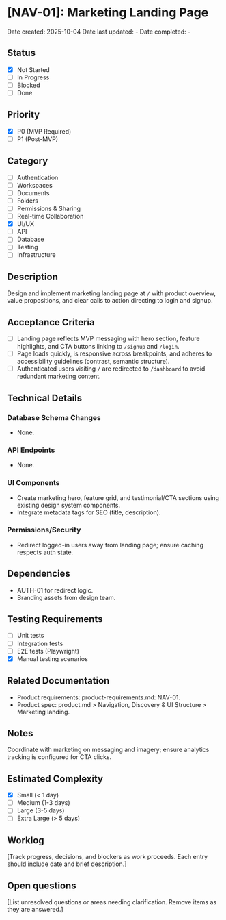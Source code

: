 # [NAV-01]: Marketing Landing Page

Date created: 2025-10-04
Date last updated: -
Date completed: -

## Status

- [x] Not Started
- [ ] In Progress
- [ ] Blocked
- [ ] Done

## Priority

- [x] P0 (MVP Required)
- [ ] P1 (Post-MVP)

## Category

- [ ] Authentication
- [ ] Workspaces
- [ ] Documents
- [ ] Folders
- [ ] Permissions & Sharing
- [ ] Real-time Collaboration
- [x] UI/UX
- [ ] API
- [ ] Database
- [ ] Testing
- [ ] Infrastructure

## Description

Design and implement marketing landing page at `/` with product overview, value propositions, and clear calls to action directing to login and signup.

## Acceptance Criteria

- [ ] Landing page reflects MVP messaging with hero section, feature highlights, and CTA buttons linking to `/signup` and `/login`.
- [ ] Page loads quickly, is responsive across breakpoints, and adheres to accessibility guidelines (contrast, semantic structure).
- [ ] Authenticated users visiting `/` are redirected to `/dashboard` to avoid redundant marketing content.

## Technical Details

### Database Schema Changes

- None.

### API Endpoints

- None.

### UI Components

- Create marketing hero, feature grid, and testimonial/CTA sections using existing design system components.
- Integrate metadata tags for SEO (title, description).

### Permissions/Security

- Redirect logged-in users away from landing page; ensure caching respects auth state.

## Dependencies

- AUTH-01 for redirect logic.
- Branding assets from design team.

## Testing Requirements

- [ ] Unit tests
- [ ] Integration tests
- [ ] E2E tests (Playwright)
- [x] Manual testing scenarios

## Related Documentation

- Product requirements: product-requirements.md: NAV-01.
- Product spec: product.md > Navigation, Discovery & UI Structure > Marketing landing.

## Notes

Coordinate with marketing on messaging and imagery; ensure analytics tracking is configured for CTA clicks.

## Estimated Complexity

- [x] Small (< 1 day)
- [ ] Medium (1-3 days)
- [ ] Large (3-5 days)
- [ ] Extra Large (> 5 days)

## Worklog

[Track progress, decisions, and blockers as work proceeds. Each entry should include date and brief description.]

## Open questions

[List unresolved questions or areas needing clarification. Remove items as they are answered.]
